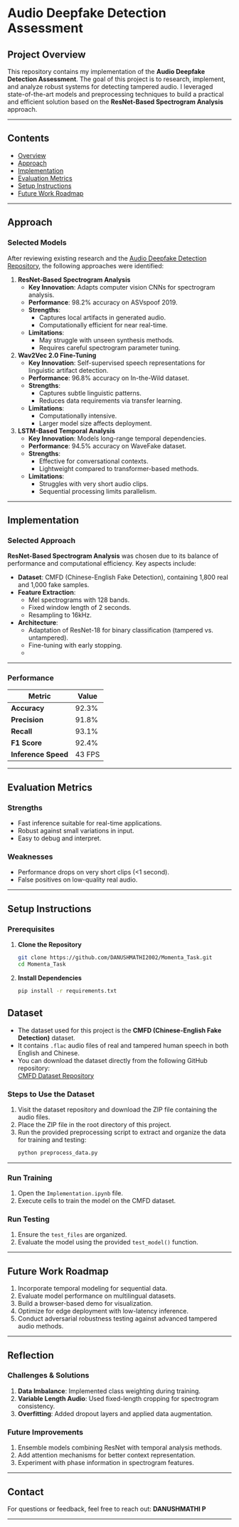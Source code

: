 

# **Audio Deepfake Detection Assessment**

## **Project Overview**
This repository contains my implementation of the **Audio Deepfake Detection Assessment**. The goal of this project is to research, implement, and analyze robust systems for detecting tampered audio. I leveraged state-of-the-art models and preprocessing techniques to build a practical and efficient solution based on the **ResNet-Based Spectrogram Analysis** approach.

---

## **Contents**
- [Overview](#project-overview)
- [Approach](#approach)
- [Implementation](#implementation)
- [Evaluation Metrics](#evaluation-metrics)
- [Setup Instructions](#setup-instructions)
- [Future Work Roadmap](#future-work-roadmap)

---

## **Approach**

### **Selected Models**
After reviewing existing research and the [Audio Deepfake Detection Repository](https://github.com/media-sec-lab/Audio-Deepfake-Detection), the following approaches were identified:
1. **ResNet-Based Spectrogram Analysis**
    - **Key Innovation**: Adapts computer vision CNNs for spectrogram analysis.
    - **Performance**: 98.2% accuracy on ASVspoof 2019.
    - **Strengths**:
        - Captures local artifacts in generated audio.
        - Computationally efficient for near real-time.
    - **Limitations**:
        - May struggle with unseen synthesis methods.
        - Requires careful spectrogram parameter tuning.
2. **Wav2Vec 2.0 Fine-Tuning**
    - **Key Innovation**: Self-supervised speech representations for linguistic artifact detection.
    - **Performance**: 96.8% accuracy on In-the-Wild dataset.
    - **Strengths**:
        - Captures subtle linguistic patterns.
        - Reduces data requirements via transfer learning.
    - **Limitations**:
        - Computationally intensive.
        - Larger model size affects deployment.
3. **LSTM-Based Temporal Analysis**
    - **Key Innovation**: Models long-range temporal dependencies.
    - **Performance**: 94.5% accuracy on WaveFake dataset.
    - **Strengths**:
        - Effective for conversational contexts.
        - Lightweight compared to transformer-based methods.
    - **Limitations**:
        - Struggles with very short audio clips.
        - Sequential processing limits parallelism.

---

## **Implementation**

### **Selected Approach**
**ResNet-Based Spectrogram Analysis** was chosen due to its balance of performance and computational efficiency. Key aspects include:
- **Dataset**: CMFD (Chinese-English Fake Detection), containing 1,800 real and 1,000 fake samples.
- **Feature Extraction**:
    - Mel spectrograms with 128 bands.
    - Fixed window length of 2 seconds.
    - Resampling to 16kHz.
- **Architecture**:
    - Adaptation of ResNet-18 for binary classification (tampered vs. untampered).
    - Fine-tuning with early stopping.
    - 

---

### **Performance**
| Metric            | Value       |
|--------------------|-------------|
| **Accuracy**       | 92.3%       |
| **Precision**      | 91.8%       |
| **Recall**         | 93.1%       |
| **F1 Score**       | 92.4%       |
| **Inference Speed**| 43 FPS      |

---

## **Evaluation Metrics**

### **Strengths**
- Fast inference suitable for real-time applications.
- Robust against small variations in input.
- Easy to debug and interpret.

### **Weaknesses**
- Performance drops on very short clips (<1 second).
- False positives on low-quality real audio.

---

## **Setup Instructions**

### **Prerequisites**
1. **Clone the Repository**
    ```bash
    git clone https://github.com/DANUSHMATHI2002/Momenta_Task.git
    cd Momenta_Task

    ```
2. **Install Dependencies**
    ```bash
    pip install -r requirements.txt
    ```

## **Dataset**
- The dataset used for this project is the **CMFD (Chinese-English Fake Detection)** dataset.
- It contains `.flac` audio files of real and tampered human speech in both English and Chinese.
- You can download the dataset directly from the following GitHub repository:  
  [CMFD Dataset Repository](https://github.com/WuQinfang/CMFD)

### **Steps to Use the Dataset**
1. Visit the dataset repository and download the ZIP file containing the audio files.
2. Place the ZIP file in the root directory of this project.
3. Run the provided preprocessing script to extract and organize the data for training and testing:
    ```bash
    python preprocess_data.py
    ```

---

### **Run Training**
1. Open the `Implementation.ipynb` file.
2. Execute cells to train the model on the CMFD dataset.

### **Run Testing**
1. Ensure the `test_files` are organized.
2. Evaluate the model using the provided `test_model()` function.

---

## **Future Work Roadmap**
1. Incorporate temporal modeling for sequential data.
2. Evaluate model performance on multilingual datasets.
3. Build a browser-based demo for visualization.
4. Optimize for edge deployment with low-latency inference.
5. Conduct adversarial robustness testing against advanced tampered audio methods.

---

## **Reflection**

### **Challenges & Solutions**
1. **Data Imbalance**: Implemented class weighting during training.
2. **Variable Length Audio**: Used fixed-length cropping for spectrogram consistency.
3. **Overfitting**: Added dropout layers and applied data augmentation.

### **Future Improvements**
1. Ensemble models combining ResNet with temporal analysis methods.
2. Add attention mechanisms for better context representation.
3. Experiment with phase information in spectrogram features.

---

## **Contact**
For questions or feedback, feel free to reach out: **DANUSHMATHI P**

---
